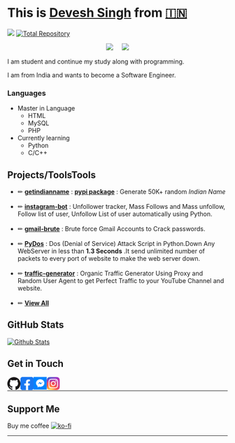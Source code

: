 # This is [Devesh Singh](https://fb.me/devesh790) from [🇮🇳](https://en.m.wikipedia.org/wiki/India)

![](https://komarev.com/ghpvc/?username=techux&style=flat-square&color=blueviolet&label=Profile+Views)
[![Total Repository](https://badges.pufler.dev/repos/techux)](https://github.com/techux?tab=repositories)

<p align="center"><a href="https://github.com/techux">
<img height="165" src="https://github-readme-stats.vercel.app/api?username=techux&show_icons=true&include_all_commits=true&theme=react&cache_seconds=30&hide_border=true" /></a>
&nbsp;&nbsp;&nbsp;
<a href="https://github.com/techux"><img src="https://github-readme-stats.vercel.app/api/top-langs/?username=techux&layout=compact&theme=react&hide_border=true" />
</a></p>
I am student and continue my study along with programming.

I am from India and wants to become a Software Engineer.
<!--
### Statistics
[![Created at](https://badges.pufler.dev/created/techux/techux)](https://github.com/techux/)
[![Updated on ](https://badges.pufler.dev/updated/techux/techux)](https://github.com/techux/)
-->

### Languages
- Master in Language
  - HTML
  - MySQL
  - PHP
- Currently learning
  - Python
  - C/C++
## Projects/ToolsTools
- ✏ **[getindianname](https://github.com/devesh7272/getindianname)** : **[pypi package](https://pypi.org/project/getindianname)** : Generate 50K+ random *Indian Name*<br><br>
- ✏ **[instagram-bot](https://github.com/devesh7272/instagram_bot)** : Unfollower tracker, Mass Follows and Mass unfollow, Follow list of user, Unfollow List of user automatically using Python.<br><br>
- ✏ **[gmail-brute](https://github.com/devesh7272/gmail-brute)** : Brute force Gmail Accounts to Crack passwords.<br><br>
- ✏ **[PyDos](https://github.com/devesh7272/pyDos)** : Dos (Denial of Service) Attack Script in Python.Down Any WebServer in less than **1.3 Seconds** .It send unlimited number of packets to every port of website to make the web server down.<br><br>
- ✏ **[traffic-generator](https://github.com/devesh7272/traffic-generator)** : Organic Traffic Generator Using Proxy and Random User Agent to get Perfect Traffic to your YouTube Channel and website.<br><br>
- ✏ **[View All](https://github.com/techux?tab=repositories)**
## GitHub Stats
[![Github Stats](https://github-profile-trophy.vercel.app/?username=techux&theme=dracula&no-frame=true)](https://github.com/techux)
## Get in Touch
<a href="https://github.com/techux"><img align="left" title="Github" alt="Github" width="30px" src="img/github.png" /></a>
<a href="https://fb.com/devesh790"><img align="left" title="Facebook" alt="Facebook" width="30px" src="img/facebook.png" /></a>
<a href="https://m.me/devesh790"><img align="left" title="Messenger" alt="Messenger" width="30px" src="img/messenger.png" /></a>
<a href="https://www.instagram.com/devesh92744"><img align="left" title="Instagram" alt="Instagram" width="30px" src="img/instagram.png" /></a><br>
_________________
## Support Me
Buy me coffee
[![ko-fi](https://www.ko-fi.com/img/githubbutton_sm.svg)](https://ko-fi.com/Y8Y028S3X)
_________________
<!--
**devesh7272/devesh7272** is a ✨ _special_ ✨ repository because its `README.md` (this file) appears on your GitHub profile.

Here are some ideas to get you started:

- 🔭 I’m currently working on ...
- 🌱 I’m currently learning ...
- 👯 I’m looking to collaborate on ...
- 🤔 I’m looking for help with ...
- 💬 Ask me about ...
- 📫 How to reach me: ...
- 😄 Pronouns: ...
- ⚡ Fun fact: ...
-->
